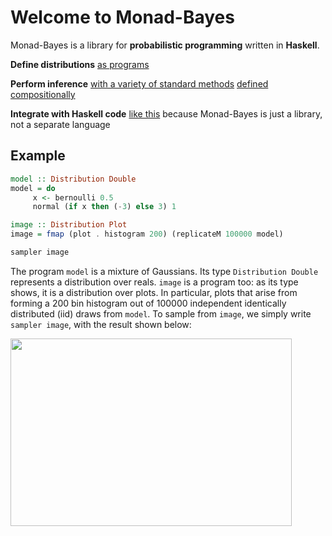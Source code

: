 # Welcome to Monad-Bayes

Monad-Bayes is a library for **probabilistic programming** written in **Haskell**.

**Define distributions** [as programs](Introduction.html)

**Perform inference** [with a variety of standard methods](tutorials.md) [defined compositionally](http://approximateinference.org/accepted/ScibiorGhahramani2016.pdf)

**Integrate with Haskell code** [like this](examples.md) because Monad-Bayes is just a library, not a separate language

## Example

```haskell
model :: Distribution Double
model = do
     x <- bernoulli 0.5
     normal (if x then (-3) else 3) 1

image :: Distribution Plot
image = fmap (plot . histogram 200) (replicateM 100000 model)

sampler image
```

The program `model` is a mixture of Gaussians. Its type `Distribution Double` represents a distribution over reals. 
`image` is a program too: as its type shows, it is a distribution over plots. In particular, plots that arise from forming a 200 bin histogram out of 100000 independent identically distributed (iid) draws from `model`. 
To sample from `image`, we simply write `sampler image`, with the result shown below:


<img src="../images/plot.png" 
     width="450" 
     height="300" />